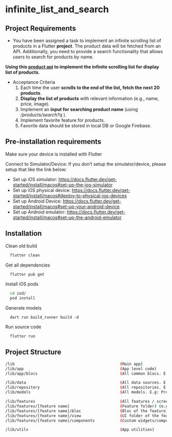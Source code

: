 # infinite_list_and_search

## Project Requirements
- You have been assigned a task to implement an infinite scrolling list of products in a Flutter **project**. The product data will be fetched from an API. Additionally, you need to provide a search functionality that allows users to search for products by name.

**Using this [product api](https://dummyjson.com/docs/products) to implement the infinite scrolling list for display list of products.**

- Acceptance Criteria
  1. Each time the user **scrolls to the end of the list, fetch the next 20 products**.
  2. **Display the list of products** with relevant information (e.g., name, price, image).
  3. Implement an **input for searching product name** (using */products/search?q* ). 
  4. Implement favorite feature for products.
    1. Favorite data should be stored in local DB or Google Firebase.

## Pre-installation requirements
Make sure your device is installed with Flutter 

Connect to Simulator/Device:
If you don’t setup the simulator/device, please setup that like the link below:
- Set up iOS simulator: https://docs.flutter.dev/get-started/install/macos#set-up-the-ios-simulator
- Set up iOS physical device: https://docs.flutter.dev/get-started/install/macos#deploy-to-physical-ios-devices
- Set up Android Device: https://docs.flutter.dev/get-started/install/macos#set-up-your-android-device
- Set up Android emulator: https://docs.flutter.dev/get-started/install/macos#set-up-the-android-emulator

## Installation
Clean old build
```bash
  flutter clean
```

Get all dependencies
```bash
  flutter pub get
```

Install iOS pods
```bash
  cd iod/
  pod install
```

Generate models
```base
  dart run build_runner build -d
```

Run source code
```bash
  flutter run
```

## Project Structure 
```bash
/lib                                              (Main app)
/lib/app                                          (App level code)
/lib/app/blocs                                    (All common blocs. E.g: Connectivity)

/lib/data                                         (All data sources. E.g: Remote)
/lib/repository                                   (All repositories. E.g: Products)
/lib/models                                       (All models. E.g: Product)

/lib/features                                     (All features / screens)
/lib/features/[feature name]                      (Feature folder) (e.g: products)
/lib/features/[feature name]/bloc                 (Bloc of the feature)
/lib/features/[feature name]/view                 (UI folder of the feature)
/lib/features/[feature name]/components           (Custom widgets/components of the feature)

/lib/utils                                        (App utilities)
```
